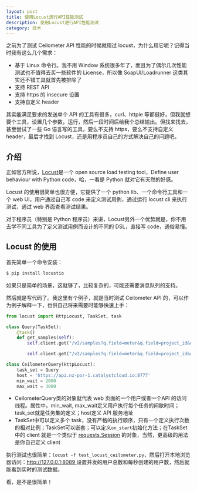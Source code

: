 ```yaml
---
layout: post
title: 使用Locust进行API性能测试
description: 使用Locust进行API性能测试
category: 技术
---
```


之前为了测试 Ceilometer API 性能的时候就用过 locust，为什么用它呢？记得当时我有这么几个需求：

- 基于 Linux 命令行。我不用 Window 系统很多年了，而且为了偶尔几次性能测试也不值得去买一些软件的 License，所以像 SoapUI/Loadrunner 这类其实还不错工具就首先被排除了
- 支持 REST API
- 支持 https 的 insecure 设置
- 支持自定义 header

其实能满足要求的发送单个 API 的工具有很多，curl、httpie 等都挺好，但我就想要个工具，设置几个参数，运行，然后一段时间后给我个总结输出。但找来找去，甚至尝试了一些 Go 语言写的工具，要么不支持 https，要么不支持自定义 header，最后才找到 Locust，还是用程序员自己的方式解决自己的问题吧。

## 介绍
正如官方所说，[Locust](http://locust.io/)是一个 open source load testing tool，Define user behaviour with Python code，哈，一看是 Python 就对它有天然的好感。

Locust 的使用很简单也很方便，它提供了一个 python lib、一个命令行工具和一个 web UI，用户通过自己写 code 来定义测试用例，通过运行 locust cli 来执行测试，通过 web 界面查看测试结果。

对于程序员（特别是 Python 程序员）来讲，Locust另外一个优势就是，你不用去学不同工具为了定义测试用例而设计的不同的 DSL，直接写 code，通俗易懂。

## Locust 的使用
首先简单一个命令安装：
```bash
$ pip install locustio
```
如果只是简单的场景，这就够了，比较复杂的，可能还需要消息队列的支持。

然后就是写代码了。我这里有个例子，就是当时测试 Ceilometer API 的，可以作为例子解释一下，也供自己将来需要时能够快速上手：

```python
from locust import HttpLocust, TaskSet, task

class Query(TaskSet):
    @task()
    def get_samples(self):
        self.client.get("/v2/samples?q.field=meter&q.field=project_id&q.field=timestamp&q.field=timestamp&q.op=eq&q.op=eq&q.op=gt&q.op=lt&q.type=&q.type=&q.type=&q.type=&q.value=volume.size&q.value=b23a5e41d1af4c20974bf58b4dff8e5a&q.value=2017-07-11T00:00:00&q.value=2017-07-11T01:00:00", headers={'X-Auth-Token': '<snip>'}, verify=False)

        self.client.get("/v2/samples?q.field=meter&q.field=project_id&q.field=timestamp&q.field=timestamp&q.op=eq&q.op=eq&q.op=gt&q.op=lt&q.type=&q.type=&q.type=&q.type=&q.value=instance&q.value=e5bab53f56c14767bc44d2868ff317ae&q.value=2017-07-11T00:00:00&q.value=2017-07-11T01:00:00", headers={'X-Auth-Token': '<snip>'}, verify=False)

class CeilometerQuery(HttpLocust):
    task_set = Query
    host = 'https://api.nz-por-1.catalystcloud.io:8777'
    min_wait = 2000
    max_wait = 3000
```

- CeilometerQuery类的对象就代表 web 页面的一个用户或者一个API 的访问线程。属性中，min_wait, max_wait定义用户执行每个任务的间歇时间；task_set就是任务集的定义；host定义 API 服务地址
- TaskSet中可以定义多个 task，没有严格的执行顺序，只有一个定义执行次数的相对比例；TaskSet可以嵌套；可以定义`on_start`初始化方法；在TaskSet中的 client 就是一个类似于 [requests.Session](http://requests.readthedocs.io/en/latest/api/#requests.Session) 的对象，当然，更高级的用法是你自己定义 client

执行测试也很简单：`locust -f test_locust_ceilometer.py`，然后打开本地浏览器访问：[http://127.0.0.1:8089 ](http://127.0.0.1:8089/) 设置并发的用户总数和每秒创建的用户数，然后就能看到实时的测试数据。

看，是不是很简单！
